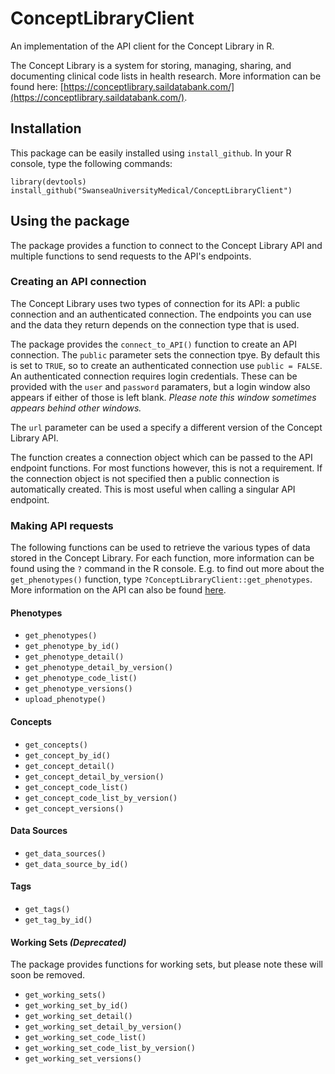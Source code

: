 # ConceptLibraryClient
An implementation of the API client for the Concept Library in R.

The Concept Library is a system for storing, managing, sharing, and documenting clinical code lists in health research. 
More information can be found here: [https://conceptlibrary.saildatabank.com/](https://conceptlibrary.saildatabank.com/).

## Installation
This package can be easily installed using `install_github`. In your R console, type the following commands:
```
library(devtools)
install_github("SwanseaUniversityMedical/ConceptLibraryClient")
```

## Using the package
The package provides a function to connect to the Concept Library API and multiple functions to send requests to the API's
endpoints.

### Creating an API connection
The Concept Library uses two types of connection for its API: a public connection and an authenticated connection.
The endpoints you can use and the data they return depends on the connection type that is used.

The package provides the `connect_to_API()` function to create an API connection. The `public` parameter sets the connection tpye.
By default this is set to `TRUE`, so to create an authenticated connection use `public = FALSE`.
An authenticated connection requires login credentials. These can be provided with the `user` and `password` paramaters, but a login window
also appears if either of those is left blank. *Please note this window sometimes appears behind other windows.*

The `url` parameter can be used a specify a different version of the Concept Library API.

The function creates a connection object which can be passed to the API endpoint functions. For most functions however, this is not a requirement.
If the connection object is not specified then a public connection is automatically created. This is most useful when calling a singular API endpoint.

### Making API requests
The following functions can be used to retrieve the various types of data stored in the Concept Library. For each function, more information can be found
using the `?` command in the R console. E.g. to find out more about the `get_phenotypes()` function, type `?ConceptLibraryClient::get_phenotypes`.
More information on the API can also be found [here](https://conceptlibrary.saildatabank.com/api/v1/).

#### Phenotypes
- `get_phenotypes()`
- `get_phenotype_by_id()`
- `get_phenotype_detail()`
- `get_phenotype_detail_by_version()`
- `get_phenotype_code_list()`
- `get_phenotype_versions()`
- `upload_phenotype()`

#### Concepts
- `get_concepts()`
- `get_concept_by_id()`
- `get_concept_detail()`
- `get_concept_detail_by_version()`
- `get_concept_code_list()`
- `get_concept_code_list_by_version()`
- `get_concept_versions()`

#### Data Sources
- `get_data_sources()`
- `get_data_source_by_id()`

#### Tags
- `get_tags()`
- `get_tag_by_id()`

#### Working Sets *(Deprecated)*
The package provides functions for working sets, but please note these will soon be removed.
- `get_working_sets()`
- `get_working_set_by_id()`
- `get_working_set_detail()`
- `get_working_set_detail_by_version()`
- `get_working_set_code_list()`
- `get_working_set_code_list_by_version()`
- `get_working_set_versions()`
